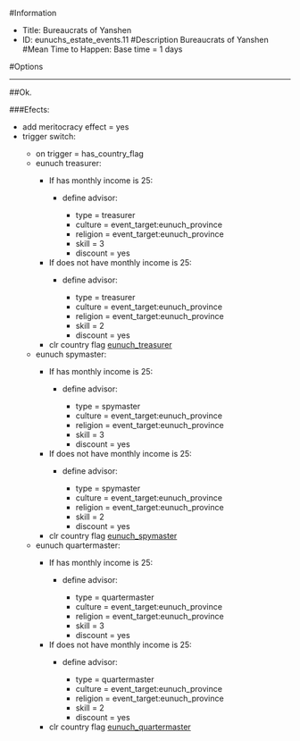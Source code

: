 #Information
 - Title: Bureaucrats of Yanshen
 - ID: eunuchs_estate_events.11
#Description
Bureaucrats of Yanshen
#Mean Time to Happen:
Base time = 1 days

#Options

___
##Ok.

###Efects:<ul><li>add meritocracy effect = yes</li><li>trigger switch:</li><ul><li>on trigger = has_country_flag</li><li>eunuch treasurer:</li><ul><li>If has monthly income is 25:</li><ul><li>define advisor:</li><ul><li>type = treasurer</li><li>culture = event_target:eunuch_province</li><li>religion = event_target:eunuch_province</li><li>skill = 3</li><li>discount = yes</li></ul></ul><li>If does not have monthly income is 25:</li><ul><li>define advisor:</li><ul><li>type = treasurer</li><li>culture = event_target:eunuch_province</li><li>religion = event_target:eunuch_province</li><li>skill = 2</li><li>discount = yes</li></ul></ul><li>clr country flag [eunuch_treasurer](../flags/eunuch_treasurer.md)</li></ul><li>eunuch spymaster:</li><ul><li>If has monthly income is 25:</li><ul><li>define advisor:</li><ul><li>type = spymaster</li><li>culture = event_target:eunuch_province</li><li>religion = event_target:eunuch_province</li><li>skill = 3</li><li>discount = yes</li></ul></ul><li>If does not have monthly income is 25:</li><ul><li>define advisor:</li><ul><li>type = spymaster</li><li>culture = event_target:eunuch_province</li><li>religion = event_target:eunuch_province</li><li>skill = 2</li><li>discount = yes</li></ul></ul><li>clr country flag [eunuch_spymaster](../flags/eunuch_spymaster.md)</li></ul><li>eunuch quartermaster:</li><ul><li>If has monthly income is 25:</li><ul><li>define advisor:</li><ul><li>type = quartermaster</li><li>culture = event_target:eunuch_province</li><li>religion = event_target:eunuch_province</li><li>skill = 3</li><li>discount = yes</li></ul></ul><li>If does not have monthly income is 25:</li><ul><li>define advisor:</li><ul><li>type = quartermaster</li><li>culture = event_target:eunuch_province</li><li>religion = event_target:eunuch_province</li><li>skill = 2</li><li>discount = yes</li></ul></ul><li>clr country flag [eunuch_quartermaster](../flags/eunuch_quartermaster.md)</li></ul></ul></ul>
